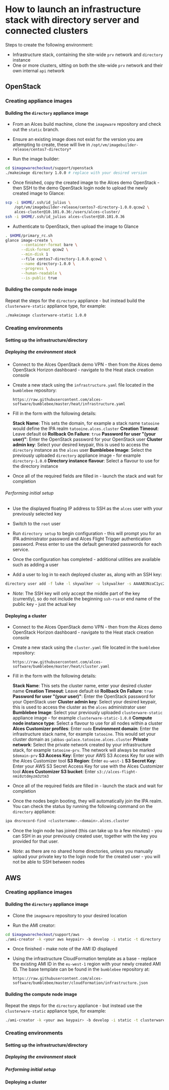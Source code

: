 # How to launch an infrastructure stack with directory server and connected clusters

Steps to create the following environment: 

* Infrastructure stack, containing the site-wide `prv` network and `directory` instance
* One or more clusters, sitting on both the site-wide `prv` network and their own internal `api` network

## OpenStack

### Creating appliance images

#### Building the `directory` appliance image

* From an Alces build machine, clone the `imageware` repository and check out the `static` branch.

* Ensure an existing image does not exist for the version you are attempting to create, these will live in `/opt/vm/imagebuilder-release/centos7-directory*`

* Run the image builder: 

```bash
cd $imagewarecheckout/support/openstack
./makeimage directory 1.0.0 # replace with your desired version
```

* Once finished, copy the created image to the Alces demo OpenStack - then SSH to the demo OpenStack login node to upload the newly created image to Glance:

```bash
scp -i $HOME/.ssh/id_julius \
    /opt/vm/imagebuilder-release/centos7-directory-1.0.0.qcow2 \
    alces-cluster@10.101.0.36:/users/alces-cluster/
ssh -i $HOME/.ssh/id_julius alces-cluster@10.101.0.36
```

* Authenticate to OpenStack, then upload the image to Glance

```bash
. $HOME/primary_rc.sh
glance image-create \
       --container-format bare \
       --disk-format qcow2 \
       --min-disk 1
       --file centos7-directory-1.0.0.qcow2 \
       --name directory-1.0.0 \
       --progress \
       --human-readable \
       --is-public true
```

#### Building the compute node image

Repeat the steps for the `directory` appliance - but instead build the `clusterware-static` appliance type, for example: 

```bash
./makeimage clusterware-static 1.0.0
```

### Creating environments

#### Setting up the infrastructure/directory

##### Deploying the environment stack

* Connect to the Alces OpenStack demo VPN - then from the Alces demo OpenStack Horizon dashboard - navigate to the Heat stack creation console

* Create a new stack using the `infrastructure.yaml` file located in the `bumblebee` repository: 

    `https://raw.githubusercontent.com/alces-software/bumblebee/master/heat/infrastructure.yaml`

* Fill in the form with the following details: 

    **Stack Name**: This sets the domain, for example a stack name `tatooine` would define the IPA realm `tatooine.alces.cluster`
    **Creation Timeout**: Leave default `60`
    **Rollback On Failure**: `true`
    **Password for user "(your user)"**: Enter the OpenStack password for your OpenStack user
    **Cluster admin key**: Select your desired keypair, this is used to access the `directory` instance as the `alces` user
    **Bumblebee Image**: Select the previously uploaded `directory` appliance image - for example `directory-1.0.0`
    **Directory instance flavour**: Select a flavour to use for the directory instance

* Once all of the required fields are filled in - launch the stack and wait for completion

###### Performing initial setup

* Use the displayed floating IP address to SSH as the `alces` user with your previously selected key

* Switch to the `root` user

* Run `directory setup` to begin configuration - this will prompt you for an IPA administrator password and Alces Flight Trigger authentication password. Press enter to use the default generated passwords for each service.

* Once the configuration has completed - additional utilities are available such as adding a user

* Add a user to log in to each deployed cluster as, along with an SSH key: 

```bash
directory user add -f luke -l skywalker -u lskywalker -s AAAAB3NzaC1yc2EAAAADAQABAAABAQDCBMcZdI/1SLOaHhGH0dbfZh7YZwWHNN779oA9JKfk0QWHqTqY78x/0B1Q8lRBBrkFYMU1c9fsF0vYlVBAEvVWGZL24i/l/C1Bnu82O8NdUE/lxUzuu4xD6HTYoVJzFwpLWGkuqjJmzijQ2phYcvavUhJkvcI9fU9cig4PqcOTGDNG0lin7YGkdqZiRB6k+82WdTcegiLMnHVG/SC0VoIMf6eElpceviBZieEAsLX2DoADmYu7PO2SSI3QaKDtSodt5nEeGfs/Q0/91vml9B95R0Jb6tm1YGnt51JD2C7FmPCBxdClGWthhdYj/MfFkX0DVAA5UygDCJ0rGdMdGus1
```

* *Note*: The SSH key will only accept the middle part of the key (currently), so do not include the beginning `ssh-rsa` or end name of the public key - just the actual key

#### Deploying a cluster

* Connect to the Alces OpenStack demo VPN - then from the Alces demo OpenStack Horizon dashboard - navigate to the Heat stack creation console

* Create a new stack using the `cluster.yaml` file located in the `bumblebee` repository:

    `https://raw.githubusercontent.com/alces-software/bumblebee/master/heat/cluster.yaml`

* Fill in the form with the following details:

    **Stack Name**: This sets the cluster name, enter your desired cluster name
    **Creation Timeout**: Leave default `60`
    **Rollback On Failure**: `true`
    **Password for user "(your user)"**: Enter the OpenStack password for your OpenStack user
    **Cluster admin key**: Select your desired keypair, this is used to access the cluster as the `alces` administrator user
    **Bumblebee Image**: Select your previously uploaded `clusterware-static` appliance image - for example `clusterware-static-1.0.0`
    **Compute node instance type**: Select a flavour to use for all nodes within a cluster
    **Alces Customizer profiles**: Enter `node`
    **Environment domain**: Enter the infrastructure stack name, for example `tatooine`. This would set your cluster domain as `jabbas-palace.tatooine.alces.cluster`
    **Private network**: Select the private network created by your infrastructure stack, for example `tatooine-prv`. The network will always be marked `$domain-prv`
    **S3 Access Key**: Enter your AWS S3 Access Key for use with the Alces Customizer tool
    **S3 Region**: Enter `eu-west-1`
    **S3 Secret Key**: Enter your AWS S3 Secret Access Key for use with the Alces Customizer tool
    **Alces Customizer S3 bucket**: Enter `s3://alces-flight-nmi0ztdmyzm3ztm3`

* Once all of the required fields are filled in - launch the stack and wait for completion

* Once the nodes begin booting, they will automatically join the IPA realm. You can check the status by running the following command on the `directory` appliance: 

```bash
ipa dnsrecord-find <clustername>.<domain>.alces.cluster
```

* Once the login node has joined (this can take up to a few minutes) - you can SSH in as your previously created user, together with the key you provided for that user.

* *Note*: as there are no shared home directories, unless you manually upload your private key to the login node for the created user - you will not be able to SSH between nodes

## AWS

### Creating appliance images

#### Building the `directory` appliance image

* Clone the `imageware` repository to your desired location

* Run the AMI creator: 

```bash
cd $imagewarecheckout/support/aws
./ami-creator -k <your aws keypair> -b develop -i static -t directory
```

* Once finished - make note of the AMI ID displayed

* Using the infrastructure CloudFormation template as a base - replace the existing AMI ID in the `eu-west-1` region with your newly created AMI ID. The base template can be found in the `bumblebee` repository at: 

    `https://raw.githubusercontent.com/alces-software/bumblebee/master/cloudformation/infrastructure.json`

#### Building the compute node image

Repeat the steps for the `directory` appliance - but instead use the `clusterware-static` appliance type, for example:

```bash
./ami-creator -k <your aws keypair> -b develop -i static -t clusterware-static
```

### Creating environments

#### Setting up the infrastructure/directory

##### Deploying the environment stack

##### Performing initial setup

#### Deploying a cluster


